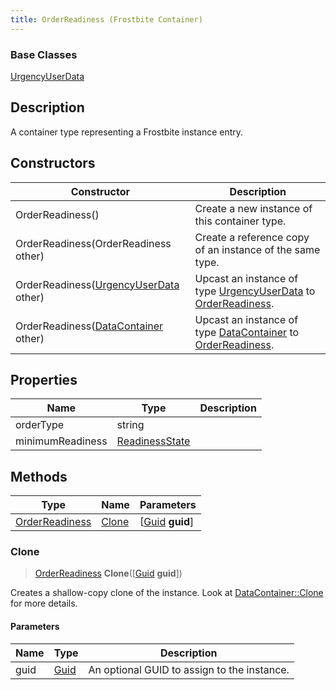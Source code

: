 ```yaml
---
title: OrderReadiness (Frostbite Container)
---
```

### Base Classes

[UrgencyUserData](UrgencyUserData)

## Description

A container type representing a Frostbite instance entry.

## Constructors

| Constructor                                                               | Description                                                                                                         |
| ------------------------------------------------------------------------- | ------------------------------------------------------------------------------------------------------------------- |
| OrderReadiness()                                                          | Create a new instance of this container type.                                                                       |
| OrderReadiness(OrderReadiness other)                                      | Create a reference copy of an instance of the same type.                                                            |
| OrderReadiness([UrgencyUserData](UrgencyUserData) other)                  | Upcast an instance of type [UrgencyUserData](UrgencyUserData) to [OrderReadiness](OrderReadiness).                  |
| OrderReadiness([DataContainer](/vext/ref/cls/shr/datacontainer) other) | Upcast an instance of type [DataContainer](/vext/ref/cls/shr/datacontainer) to [OrderReadiness](OrderReadiness). |

## Properties

| Name             | Type                             | Description |
| ---------------- | -------------------------------- | ----------- |
| orderType        | string                           |             |
| minimumReadiness | [ReadinessState](ReadinessState) |             |

## Methods

| Type                             | Name            | Parameters                                     |
| -------------------------------- | --------------- | ---------------------------------------------- |
| [OrderReadiness](OrderReadiness) | [Clone](#clone) | \[[Guid](/vext/ref/cls/shr/guid) **guid**\] |

### Clone

> [OrderReadiness](OrderReadiness) **Clone**(\[[Guid](/vext/ref/cls/shr/guid) **guid**\])

Creates a shallow-copy clone of the instance. Look at [DataContainer::Clone](/vext/ref/cls/shr/datacontainer#clone) for more details.

#### Parameters

| Name | Type         | Description                                 |
| ---- | ------------ | ------------------------------------------- |
| guid | [Guid](Guid) | An optional GUID to assign to the instance. |
